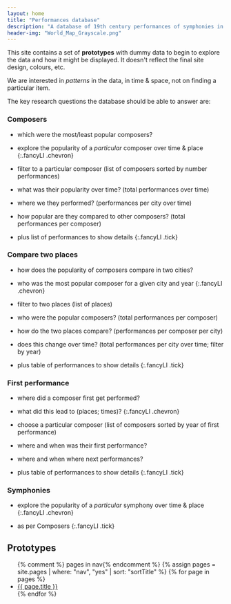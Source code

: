 ```yaml
---
layout: home
title: "Performances database"
description: "A database of 19th century performances of symphonies in Europe and North America"
header-img: "World_Map_Grayscale.png"
---
```


This site contains a set of **prototypes** with dummy data to begin to explore the data and how it might be displayed.
It doesn't reflect the final site design, colours, etc.

We are interested in _patterns_ in the data, in time & space, not on finding a particular item.

The key research questions the database should be able to answer are:

### Composers

- which were the most/least popular composers?
- explore the popularity of a _particular_ composer over time & place
{:.fancyLI .chevron}

- filter to a particular composer (list of composers sorted by number performances)
- what was their popularity over time? (total performances over time)
- where we they performed? (performances per city over time)
- how popular are they compared to other composers? (total performances per composer)
- plus list of performances to show details
{:.fancyLI .tick}

### Compare two places

- how does the popularity of composers compare in two cities?
- who was the most popular composer for a given city and year
{:.fancyLI .chevron}

- filter to two places (list of places)
- who were the popular composers? (total performances per composer)
- how do the two places compare? (performances per composer per city)
- does this change over time? (total performances per city over time; filter by year)
- plus table of performances to show details
{:.fancyLI .tick}

### First performance

- where did a composer first get performed?
- what did this lead to (places; times)?
{:.fancyLI .chevron}

- choose a particular composer (list of composers sorted by year of first performance)
- where and when was their first performance?
- where and when where next performances?
- plus table of performances to show details
{:.fancyLI .tick}

### Symphonies

- explore the popularity of a _particular_ symphony over time & place
{:.fancyLI .chevron}

- as per Composers
{:.fancyLI .tick}


## Prototypes
<ul>
  {% comment %} pages  in nav{% endcomment %}
  {% assign pages = site.pages | where: "nav", "yes" | sort: "sortTitle"  %}
  {% for page in pages %}
  <li><a href="{{ page.url | prepend: site.baseurl }}">{{ page.title }}</a></li>
  {% endfor %}
</ul>
